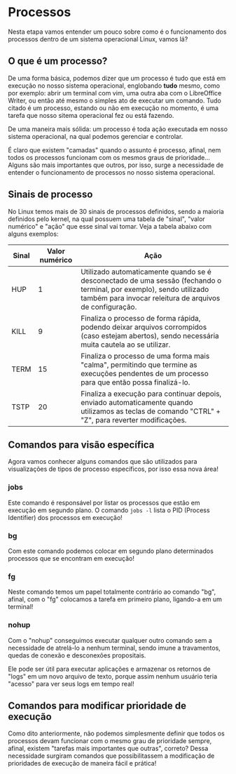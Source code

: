 # Processos

Nesta etapa vamos entender um pouco sobre como é o funcionamento dos processos dentro de um sistema operacional Linux, vamos lá?

## O que é um processo?

De uma forma básica, podemos dizer que um processo é tudo que está em execução no nosso sistema operacional, englobando **tudo** mesmo, como por exemplo: abrir um terminal com vim, uma outra aba com o LibreOffice Writer, ou então até mesmo o simples ato de executar um comando. Tudo citado é um processo, estando ou não em execução no momento, é uma tarefa que nosso sitema operacional fez ou está fazendo.

De uma maneira mais sólida: um processo é toda ação executada em nosso sistema operacional, na qual podemos gerenciar e controlar.

É claro que existem "camadas" quando o assunto é processo, afinal, nem todos os processos funcionam com os mesmos graus de prioridade... Alguns são mais importantes que outros, por isso, surge a necessidade de entender o funcionamento de processos no nosso sistema operacional.

## Sinais de processo

No Linux temos mais de 30 sinais de processos definidos, sendo a maioria definidos pelo kernel, na qual possuem uma tabela de "sinal", "valor numérico" e "ação" que esse sinal vai tomar. Veja a tabela abaixo com alguns exemplos:

| Sinal | Valor numérico | Ação                                                                                                                                                                            |
|-------|----------------|---------------------------------------------------------------------------------------------------------------------------------------------------------------------------------|
| HUP   | 1              | Utilizado automaticamente quando se é desconectado de uma sessão (fechando o terminal, por exemplo), sendo utilizado também para invocar releitura de arquivos de configuração. |
| KILL  | 9              | Finaliza o processo de forma rápida, podendo deixar arquivos corrompidos (caso estejam abertos), sendo necessária muita cautela ao se utilizar.                                 |
| TERM  | 15             | Finaliza o processo de uma forma mais "calma", permitindo que termine as execuções pendentes de um processo para que então possa finalizá-lo.                                   |
| TSTP  | 20             | Finaliza a execução para continuar depois, enviado automaticamente quando utilizamos as teclas de comando "CTRL" + "Z", para reverter modificações.                             |

## Comandos para visão específica

Agora vamos conhecer alguns comandos que são utilizados para visualizações de tipos de processo específicos, por isso essa nova área!

### jobs

Este comando é responsável por listar os processos que estão em execução em segundo plano. O comando `jobs -l` lista o PID (Process Identifier) dos processos em execução! 

### bg

Com este comando podemos colocar em segundo plano determinados processos que se encontram em execução! 

### fg

Neste comando temos um papel totalmente contrário ao comando "bg", afinal, com o "fg" colocamos a tarefa em primeiro plano, ligando-a em um terminal!

### nohup

Com o "nohup" conseguimos executar qualquer outro comando sem a necessidade de atrelá-lo a nenhum terminal, sendo imune a travamentos, quedas de conexão e desconexões propositais.

Ele pode ser útil para executar aplicações e armazenar os retornos de "logs" em um novo arquivo de texto, porque assim nenhum usuário teria "acesso" para ver seus logs em tempo real!

## Comandos para modificar prioridade de execução

Como dito anteriormente, não podemos simplesmente definir que todos os processos devam funcionar com o mesmo grau de prioridade sempre, afinal, existem "tarefas mais importantes que outras", correto? Dessa necessidade surgiram comandos que possibilitassem a modificação de prioridades de execução de maneira fácil e prática!
